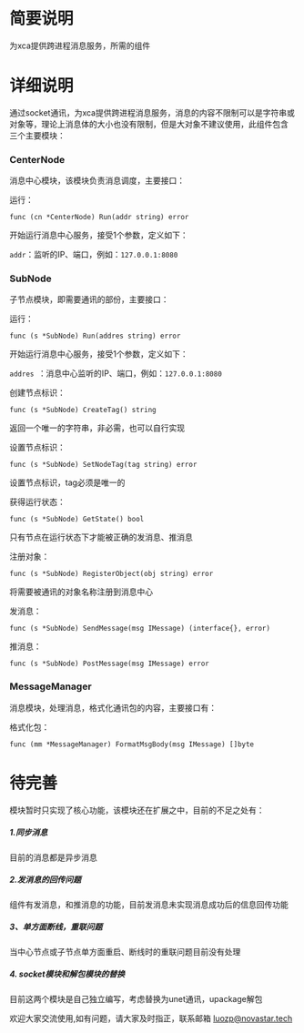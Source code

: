 # 简要说明

为xca提供跨进程消息服务，所需的组件

# 详细说明

通过socket通讯，为xca提供跨进程消息服务，消息的内容不限制可以是字符串或对象等，理论上消息体的大小也没有限制，但是大对象不建议使用，此组件包含 三个主要模块：

### CenterNode

消息中心模块，该模块负责消息调度，主要接口：

运行：

`func (cn *CenterNode) Run(addr string) error`

开始运行消息中心服务，接受1个参数，定义如下：

`addr`：监听的IP、端口，例如：`127.0.0.1:8080`



### SubNode

子节点模块，即需要通讯的部份，主要接口：

运行：

`func (s *SubNode) Run(addres string) error`

开始运行消息中心服务，接受1个参数，定义如下：

`addres `：消息中心监听的IP、端口，例如：`127.0.0.1:8080`



创建节点标识：

`func (s *SubNode) CreateTag() string `

返回一个唯一的字符串，非必需，也可以自行实现



设置节点标识：

`func (s *SubNode) SetNodeTag(tag string) error`

设置节点标识，tag必须是唯一的



获得运行状态：

`func (s *SubNode) GetState() bool`

只有节点在运行状态下才能被正确的发消息、推消息



注册对象：

`func (s *SubNode) RegisterObject(obj string) error`

将需要被通讯的对象名称注册到消息中心



发消息：

`func (s *SubNode) SendMessage(msg IMessage) (interface{}, error)`



推消息：

`func (s *SubNode) PostMessage(msg IMessage) error`



### MessageManager

消息模块，处理消息，格式化通讯包的内容，主要接口有：

格式化包：

`func (mm *MessageManager) FormatMsgBody(msg IMessage) []byte`







# 待完善

模块暂时只实现了核心功能，该模块还在扩展之中，目前的不足之处有：
##### 1.同步消息
目前的消息都是异步消息

##### 2.发消息的回传问题

组件有发消息，和推消息的功能，目前发消息未实现消息成功后的信息回传功能

##### 3、单方面断线，重联问题

当中心节点或子节点单方面重启、断线时的重联问题目前没有处理

##### 4. socket模块和解包模块的替换

目前这两个模块是自己独立编写，考虑替换为unet通讯，upackage解包



欢迎大家交流使用,如有问题，请大家及时指正，联系邮箱 [luozp@novastar.tech](mailto:luozp@novastar.tech)





























